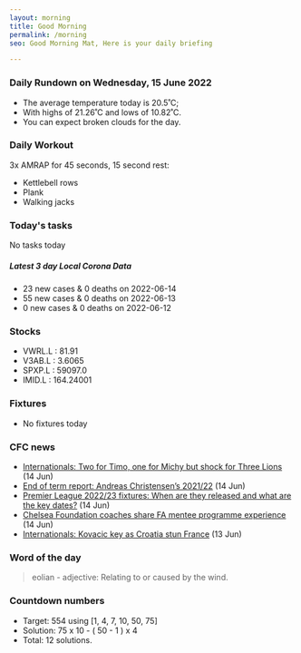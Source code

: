 ```yaml
---
layout: morning
title: Good Morning
permalink: /morning
seo: Good Morning Mat, Here is your daily briefing

---
```


<!-- weather_marker starts -->
### Daily Rundown on Wednesday, 15 June 2022

- The average temperature today is 20.5˚C;
- With highs of 21.26˚C and lows of 10.82˚C.
- You can expect broken clouds for the day.

<!-- weather_marker ends -->

### Daily Workout
<!-- workout_marker starts -->
3x AMRAP for 45 seconds, 15 second rest:

- Kettlebell rows
- Plank
- Walking jacks

<!-- workout_marker ends -->

### Today's tasks
<!-- task_marker starts -->
No tasks today
<!-- task_marker ends -->

<!-- c19_marker starts -->
##### Latest 3 day Local Corona Data

- 23 new cases & 0 deaths on 2022-06-14
- 55 new cases & 0 deaths on 2022-06-13
- 0 new cases & 0 deaths on 2022-06-12

<!-- c19_marker ends -->

### Stocks

<!-- stocks_marker starts -->

- VWRL.L : 81.91
- V3AB.L : 3.6065
- SPXP.L : 59097.0
- IMID.L : 164.24001

<!-- stocks_marker ends -->

### Fixtures

<!-- sports_marker starts -->

- No fixtures today
<!-- sports_marker ends -->

### CFC news

<!-- cfc_marker starts -->
- [Internationals: Two for Timo, one for Michy but shock for Three Lions](https://www.chelseafc.com/en/news/2022/06/14/internationals--two-for-timo--one-for-michy-but-shock-for-three-) (14 Jun)
- [End of term report: Andreas Christensen’s 2021/22](https://www.chelseafc.com/en/news/2022/06/13/end-of-term-report--andreas-christensen-s-2021-22) (14 Jun)
- [Premier League 2022/23 fixtures: When are they released and what are the key dates?](https://www.chelseafc.com/en/news/2022/06/14/premier-league-2022-23-fixtures--when-are-they-released-and-what) (14 Jun)
- [Chelsea Foundation coaches share FA mentee programme experience](https://www.chelseafc.com/en/news/2022/06/14/chelsea-foundation-coaches-share-fa-mentee-programme-experience) (14 Jun)
- [Internationals: Kovacic key as Croatia stun France](https://www.chelseafc.com/en/news/2022/06/13/international-round-up-france-vs-croatia) (13 Jun)

<!-- cfc_marker ends -->

### Word of the day
<!-- word_marker starts -->
 > eolian - adjective: Relating to or caused by the wind.
<!-- word_marker ends -->

### Countdown numbers
<!-- game_marker starts -->

- Target: 554 using [1, 4, 7, 10, 50, 75]
- Solution: 75 x 10 - ( 50 - 1 ) x 4
- Total: 12 solutions.

<!-- game_marker ends -->